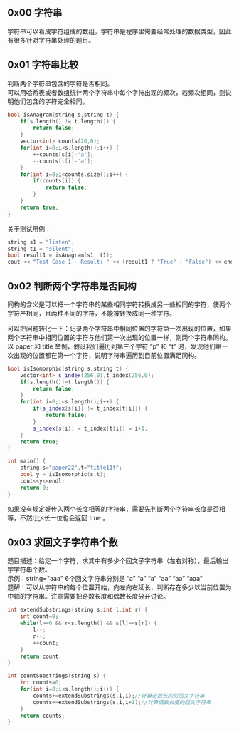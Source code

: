 ## 0x00 字符串
字符串可以看成字符组成的数组，字符串是程序里需要经常处理的数据类型，因此有很多针对字符串处理的题目。  

## 0x01 字符串比较
判断两个字符串包含的字符是否相同。  
可以用哈希表或者数组统计两个字符串中每个字符出现的频次，若频次相同，则说明他们包含的字符完全相同。  
```C++
bool isAnagram(string s,string t) {
    if(s.length() != t.length()) {
        return false;
    }
    vector<int> counts(26,0);
    for(int i=0;i<s.length();i++) {
        ++counts[s[i]-'a'];
        --counts[t[i]-'a'];
    }
    for(int i=0;i<counts.size();i++) {
        if(counts[i]) {
            return false;
        }
    }
    return true;
}
```
关于测试用例：
```C++
string s1 = "listen";
string t1 = "silent";
bool result1 = isAnagram(s1, t1);
cout << "Test Case 1 - Result: " << (result1 ? "True" : "False") << endl;
```

## 0x02 判断两个字符串是否同构
同构的含义是可以把一个字符串的某些相同字符转换成另一些相同的字符，使两个字符产相同，且两种不同的字符，不能被转换成同一种字符。  

可以把问题转化一下：记录两个字符串中相同位置的字符第一次出现的位置，如果两个字符串中相同位置的字符与他们第一次出现的位置一样，则两个字符串同构。  
以 paper 和 title 举例，假设我们遍历到第三个字符 “p” 和 “t” 时，发现他们第一次出现的位置都在第一个字符，说明字符串遍历到目前位置满足同构。  
```C++
bool isIsomorphic(string s,string t) {
    vector<int> s_index(256,0),t_index(256,0);
    if(s.length()!=t.length()) {
        return false;
    }
    for(int i=0;i<s.length();i++) {
        if(s_index[s[i]] != t_index[t[i]]) {
            return false;
        }
        s_index[s[i]] = t_index[t[i]] = i+1;
    }
    return true;
}

int main() {
    string s="paper22",t="title11f";
    bool y = isIsomorphic(s,t);
    cout<<y<<endl;
    return 0;
}
```
如果没有规定好传入两个长度相等的字符串，需要先判断两个字符串长度是否相等，不然t比s长一位也会返回 true 。  

## 0x03 求回文子字符串个数
题目描述：给定一个字符，求其中有多少个回文子字符串（左右对称），最后输出字字符串个数。  
示例：string="aaa" 6个回文字符串分别是 “a”  “a”  “a”  “aa”  “aa”  “aaa”   
题解：可以从字符串的每个位置开始，向左向右延长，判断存在多少以当前位置为中轴的字符串。注意需要把奇数长度和偶数长度分开讨论。
```C++ 
int extendSubstrings(string s,int l,int r) {
    int count=0;
    while(l>=0 && r<s.length() && s[l]==s[r]) {
        l--;
        r++;
        ++count;
    }
    return count;
}

int countSubstrings(string s) {
    int counts=0;
    for(int i=0;i<s.length();i++) {
        counts+=extendSubstrings(s,i,i);//计算奇数长的的回文字符串
        counts+=extendSubstrings(s,i,i+1);//计算偶数长度的回文字符串
    }
    return counts;
}
```